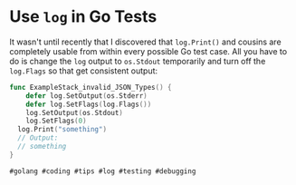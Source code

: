 # Use `log` in Go Tests

It wasn't until recently that I discovered that `log.Print()` and
cousins are completely usable from within every possible Go test case.
All you have to do is change the `log` output to `os.Stdout` temporarily
and turn off the `log.Flags` so that get consistent output:

```go
func ExampleStack_invalid_JSON_Types() {
	defer log.SetOutput(os.Stderr)
	defer log.SetFlags(log.Flags())
	log.SetOutput(os.Stdout)
	log.SetFlags(0)
  log.Print("something")
  // Output:
  // something 
}
```

    #golang #coding #tips #log #testing #debugging
